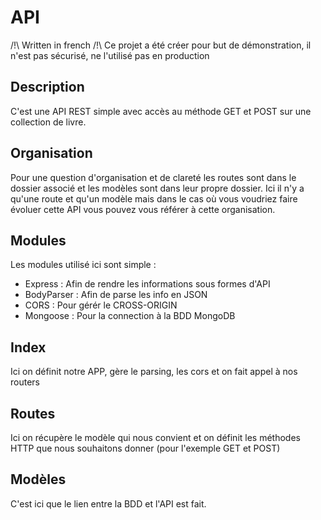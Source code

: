 # API

/!\ Written in french
/!\ Ce projet a été créer pour but de démonstration, il n'est pas sécurisé,
ne l'utilisé pas en production

## Description

C'est une API REST simple avec accès au méthode GET et POST sur une collection
de livre.

## Organisation

Pour une question d'organisation et de clareté les routes sont dans le dossier
associé et les modèles sont dans leur propre dossier. Ici il n'y a qu'une route
et qu'un modèle mais dans le cas où vous voudriez faire évoluer cette API vous
pouvez vous référer à cette organisation.

## Modules

Les modules utilisé ici sont simple :

* Express : Afin de rendre les informations sous formes d'API
* BodyParser : Afin de parse les info en JSON
* CORS : Pour gérér le CROSS-ORIGIN
* Mongoose : Pour la connection à la BDD MongoDB

## Index

Ici on définit notre APP, gère le parsing, les cors et on fait appel à nos
routers

## Routes

Ici on récupère le modèle qui nous convient et on définit les méthodes HTTP que
nous souhaitons donner (pour l'exemple GET et POST)

## Modèles

C'est ici que le lien entre la BDD et l'API est fait.
